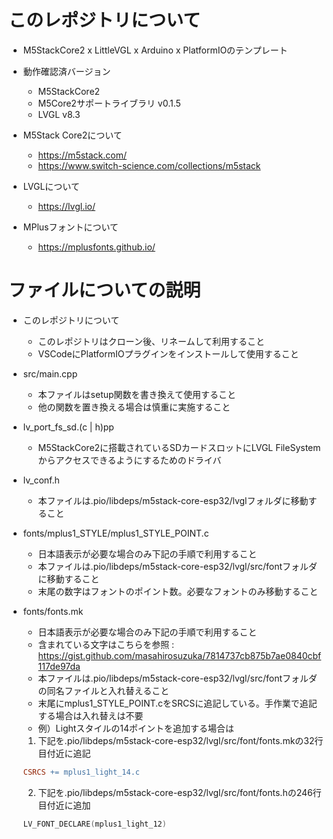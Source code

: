 # このレポジトリについて

- M5StackCore2 x LittleVGL x Arduino x PlatformIOのテンプレート

- 動作確認済バージョン

  - M5StackCore2
  - M5Core2サポートライブラリ v0.1.5
  - LVGL v8.3

- M5Stack Core2について

  - https://m5stack.com/
  - https://www.switch-science.com/collections/m5stack

- LVGLについて

  - https://lvgl.io/

- MPlusフォントについて

  - https://mplusfonts.github.io/

# ファイルについての説明

- このレポジトリについて

  - このレポジトリはクローン後、リネームして利用すること
  - VSCodeにPlatformIOプラグインをインストールして使用すること

- src/main.cpp

  - 本ファイルはsetup関数を書き換えて使用すること
  - 他の関数を置き換える場合は慎重に実施すること

- lv_port_fs_sd.(c | h)pp

  - M5StackCore2に搭載されているSDカードスロットにLVGL FileSystemからアクセスできるようにするためのドライバ

- lv_conf.h

  - 本ファイルは.pio/libdeps/m5stack-core-esp32/lvglフォルダに移動すること

- fonts/mplus1_STYLE/mplus1_STYLE_POINT.c

  - 日本語表示が必要な場合のみ下記の手順で利用すること
  - 本ファイルは.pio/libdeps/m5stack-core-esp32/lvgl/src/fontフォルダに移動すること
  - 末尾の数字はフォントのポイント数。必要なフォントのみ移動すること

- fonts/fonts.mk

  - 日本語表示が必要な場合のみ下記の手順で利用すること
  - 含まれている文字はこちらを参照 : https://gist.github.com/masahirosuzuka/7814737cb875b7ae0840cbf117de97da
  - 本ファイルは.pio/libdeps/m5stack-core-esp32/lvgl/src/fontフォルダの同名ファイルと入れ替えること
  - 末尾にmplus1_STYLE_POINT.cをSRCSに追記している。手作業で追記する場合は入れ替えは不要
  - 例）Lightスタイルの14ポイントを追加する場合は
  
  1. 下記を.pio/libdeps/m5stack-core-esp32/lvgl/src/font/fonts.mkの32行目付近に追記

  ```makefile
  CSRCS += mplus1_light_14.c
  ```

  2. 下記を.pio/libdeps/m5stack-core-esp32/lvgl/src/font/fonts.hの246行目付近に追加
  
  ```c
  LV_FONT_DECLARE(mplus1_light_12)
  ```